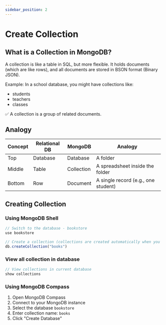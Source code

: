 ```yaml
---
sidebar_position: 2
---
```


# Create Collection

## What is a Collection in MongoDB?
A collection is like a table in SQL, but more flexible.
It holds documents (which are like rows), and all documents are stored in BSON format (Binary JSON).

Example: In a school database, you might have collections like:
- students
- teachers
- classes

✅ A collection is a group of related documents.


## Analogy

| Concept | Relational DB | MongoDB    | Analogy                             |
| ------- | ------------- | ---------- | ----------------------------------- |
| Top     | Database      | Database   | A folder                            |
| Middle  | Table         | Collection | A spreadsheet inside the folder     |
| Bottom  | Row           | Document   | A single record (e.g., one student) |



## Creating Collection

### Using MongoDB Shell

```javascript
// Switch to the database - bookstore
use bookstore

// Create a collection (collections are created automatically when you insert data)
db.createCollection("books")
```

### View all collection in database
```javascript
// View collections in current database
show collections
```

### Using MongoDB Compass

1. Open MongoDB Compass
2. Connect to your MongoDB instance
3. Select the database `bookstore`
4. Enter collection name: `books`
5. Click "Create Database"

